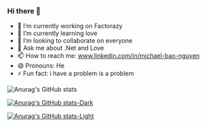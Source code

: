 ### Hi there 👋
- 🔭 I’m currently working on Factorazy
- 🌱 I’m currently learning love
- 👯 I’m looking to collaborate on everyone
- 💬 Ask me about .Net and Love
- 📫 How to reach me: www.linkedin.com/in/michael-bao-nguyen
- 😄 Pronouns: He
- ⚡ Fun fact: i have a problem is a problem

![Anurag's GitHub stats](https://github-readme-stats.vercel.app/api?username=Michael-Bao-Nguyen&show_icons=true&theme=transparent)

[![Anurag's GitHub stats-Dark](https://github-readme-stats.vercel.app/api?username=Michael-Bao-Nguyen&show_icons=true&theme=dark#gh-dark-mode-only)](https://github.com/Michael-Bao-Nguyen/github-readme-stats#gh-dark-mode-only)

[![Anurag's GitHub stats-Light](https://github-readme-stats.vercel.app/api?username=Michael-Bao-Nguyen&show_icons=true&theme=default#gh-light-mode-only)](https://github.com/Michael-Bao-Nguyen/github-readme-stats#gh-light-mode-only)
